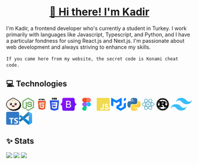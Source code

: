 <h1 align="center">
  <a href="https://k4dirr.vercel.app">👋 Hi there! I'm Kadir</a>
</h1>

I'm Kadir, a frontend developer who's currently a student in Turkey. I work primarily with languages like Javascript, Typescript, and Python, and I have a particular fondness for using React.js and Next.js. I'm passionate about web development and always striving to enhance my skills.

`If you came here from my website, the secret code is Konami cheat code.`

## 💻 Technologies
<p>
  <img src="bun.png" height="35" /> <img src="nodejs.png" height="35" /> <img src="html.png" height="35" /> <img src="css.png" height="35" /> <img src="bootstrap.png" height="35" /> <img src="figma.png" height="35" /> <img src="javascript.png" height="35" /> <img src="mui.png" height="35" /> <img src="python.png" height="35" /> <img src="react.png" height="35" /> <img src="rust.png" height="35" /> <img src="tailwind.png" height="35" /> <img src="typescript.png" height="35" /><img src="vscode.png" height="35" />
</p>

## ✨ Stats
![](http://github-profile-summary-cards.vercel.app/api/cards/profile-details?username=kad1rr&theme=aura)
![](http://github-profile-summary-cards.vercel.app/api/cards/repos-per-language?username=kad1rr&theme=aura)
![](http://github-profile-summary-cards.vercel.app/api/cards/stats?username=kad1rr&theme=aura)

